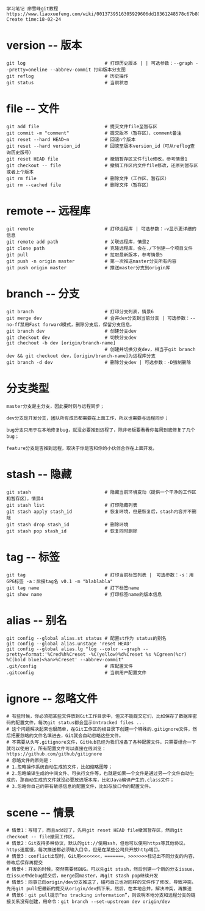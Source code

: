 
    学习笔记 廖雪峰git教程
    https://www.liaoxuefeng.com/wiki/0013739516305929606dd18361248578c67b8067c8c017b000/001375233990231ac8cf32ef1b24887a5209f83e01cb94b000 
    Create time:18-02-24

# version -- 版本
    git log                             # 打印历史版本 | | 可选参数：--graph --pretty=oneline --abbrev-commit 打印版本分支图
    git reflog                          # 历史操作
    git status                          # 当前状态

# file -- 文件
    git add file                        # 提交文件file至暂存区
    git commit -m "comment"             # 提交版本（暂存区），comment备注
    git reset --hard HEAD~n             # 回滚n个版本
    git reset --hard version_id         # 回滚至版本version_id（可从reflog查询历史版号）
    git reset HEAD file                 # 撤销暂存区文件file修改，参考情景1
    git checkout -- file                # 撤销工作区内文件file修改，还原到暂存区或者上个版本
    git rm file                         # 删除文件（工作区、暂存区）
    git rm --cached file                # 删除文件（暂存区）

# remote -- 远程库
    git remote                          # 打印远程库 | 可选参数：-v显示更详细的信息
    git remote add path                 # 关联远程库，情景2
    git clone path                      # 克隆远程库，会在./下创建一个项目文件
    git pull                            # 拉取最新版本，参考情景5
    git push -n origin master           # 第一次推送master分支所有内容
    git push origin master              # 推送master分支到origin库

# branch -- 分支
    git branch                          # 打印分支列表，情景6
    git merge dev                       # 合并dev分支到当前分支 | 可选参数：--no-ff禁用Fast forward模式，删除分支后，保留分支信息。
    git branch dev                      # 创建分支dev
    git checkout dev                    # 切换分支dev
    git chechout -b dev [origin/branch-name]
                                        # 创建并切换分支dev，相当于git branch dev && git checkout dev，[origin/branch-name]为远程库分支
    git branch -d dev                   # 删除分支dev | 可选参数：-D强制删除

# 分支类型
    master分支是主分支，因此要时刻与远程同步；

    dev分支是开发分支，团队所有成员都需要在上面工作，所以也需要与远程同步；

    bug分支只用于在本地修复bug，就没必要推到远程了，除非老板要看看你每周到底修复了几个bug；

    feature分支是否推到远程，取决于你是否和你的小伙伴合作在上面开发。

# stash -- 隐藏
    git stash                           # 隐藏当前环境变动（提供一个干净的工作区和暂存区），情景4
    git stash list                      # 打印隐藏列表
    git stash apply stash_id            # 恢复环境，但是恢复后，stash内容并不删除
    git stash drop stash_id             # 删除环境
    git stash pop stash_id              # 恢复同时删除

# tag -- 标签
    git tag                             # 打印当前标签列表 |　可选参数：-s：用GPG标签 -a：后接tag名 v0.1 -m "blablabla" 
    git tag name                        # 打下标签name
    git show name                       # 打印标签name的版本信息

# alias -- 别名
    git config --global alias.st status # 配置st作为 status的别名
    git config --global alias.unstage 'reset HEAD'
    git config --global alias.lg "log --color --graph --pretty=format:'%Cred%h%Creset -%C(yellow)%d%Creset %s %Cgreen(%cr) %C(bold blue)<%an>%Creset' --abbrev-commit"
    .git/config                         # 库配置文件
    .gitconfig                          # 当前用户配置文件

# ignore -- 忽略文件
    # 有些时候，你必须把某些文件放到Git工作目录中，但又不能提交它们，比如保存了数据库密码的配置文件，每次git status都会显示Untracked files ...
    # 这个问题解决起来也很简单，在Git工作区的根目录下创建一个特殊的.gitignore文件，然后把要忽略的文件名填进去，Git就会自动忽略这些文件。
    # 不需要从头写.gitignore文件，GitHub已经为我们准备了各种配置文件，只需要组合一下就可以使用了。所有配置文件可以直接在线浏览：https://github.com/github/gitignore
    # 忽略文件的原则是：
    # 1.忽略操作系统自动生成的文件，比如缩略图等；
    # 2.忽略编译生成的中间文件、可执行文件等，也就是如果一个文件是通过另一个文件自动生成的，那自动生成的文件就没必要放进版本库，比如Java编译产生的.class文件；
    # 3.忽略你自己的带有敏感信息的配置文件，比如存放口令的配置文件。

# scene -- 情景 
    # 情景1：写错了，而且add过了，先用git reset HEAD file撤回暂存区，然后git checkout -- file撤回工作区。
    # 情景2：Git支持多种协议，默认的git://使用ssh，但也可以使用https等其他协议。https速度慢，每次推送都必须输入口令，但是在某些公司只开放http端口。
    # 情景3：conflict出现时，Git用<<<<<<<，=======，>>>>>>>标记出不同分支的内容，修改后保存再提交
    # 情景4：开发的时候，突然需要修BUG。可以先git stash，然后创建一个新的分支issue，在issue中debug提交后，merge回master，再git stash pop继续开发
    # 情景5：同事已向origin/dev分支推送了，碰巧自己也对同样的文件作了修改，导致冲突。先用git pull把最新的提交从origin/dev抓下来，然后，在本地合并，解决冲突，再推送
    # 情景6：git pull提示“no tracking information”，则说明本地分支和远程分支的链接关系没有创建，用命令：git branch --set-upstream dev origin/dev
